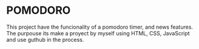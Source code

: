 # POMODORO
This project have the funcionality of a pomodoro timer, and news features. The purpouse its make
a proyect by myself using HTML, CSS, JavaScript and use guthub in the process.
